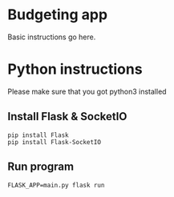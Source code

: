 # Budgeting app
Basic instructions go here.

# Python instructions
Please make sure that you got python3 installed 
## Install Flask & SocketIO
```
pip install Flask
pip install Flask-SocketIO
```
## Run program
```
FLASK_APP=main.py flask run
```
